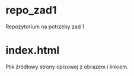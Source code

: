 # repo_zad1
Repozytorium na potrzeby zad 1 

# index.html
Plik źródłowy strony opisowej z obrazem i linkiem.

